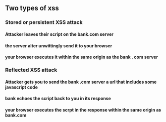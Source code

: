 ## Two types of xss 
### Stored or persistent XSS attack
#### Attacker leaves their script on the bank.com server
#### the server alter unwittingly send it to your browser
#### your browser executes it within the same origin as the bank . com server

### Reflected XSS attack
#### Attacker gets you to send the bank .com server a url that includes some javascript code
#### bank echoes the script back to you in its response 
#### your browser executes the scrpt in the response within the same origin as bank.com


